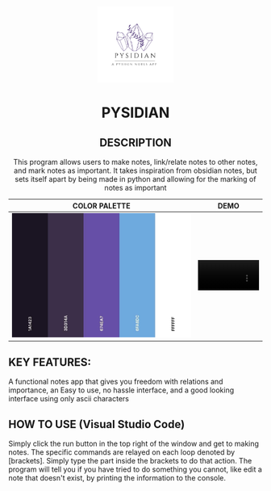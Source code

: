 <div align="center">
  <img style="width: 30%;" src="README_example/Pysidian.png" alt="pysidian logo">  
  
# **PYSIDIAN**

## **DESCRIPTION**

This program allows users to make notes, link/relate notes to other notes, and mark notes as important. It takes inspiration from obsidian notes, but sets itself apart by being made in python and allowing for the marking of notes as important

|                                  COLOR PALETTE                                  |                                                     DEMO                                                      |
| :-----------------------------------------------------------------------------: | :-----------------------------------------------------------------------------------------------------------: |
| <img style="width: 100%;" src="README_example/palette.png" alt="Color Palette"> | <video width=100% controls><source src="README_example/Demo_Pysidian.mp4" type="video/mp4">DEMO Video</video> |

</div>

## **KEY FEATURES:**

A functional notes app that gives you freedom with relations and importance, an Easy to use, no hassle interface, and a good looking interface using only ascii characters

## **HOW TO USE (Visual Studio Code)**

Simply click the run button in the top right of the window and get to making notes. The specific commands are relayed on each loop denoted by \[brackets\]. Simply type the part inside the brackets to do that action. The program will tell you if you have tried to do something you cannot, like edit a note that doesn't exist, by printing the information to the console.
